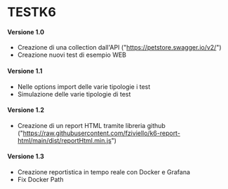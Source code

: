 # TESTK6

#### Versione 1.0

- Creazione di una collection dall'API ("https://petstore.swagger.io/v2/")
- Creazione nuovi test di esempio WEB


#### Versione 1.1

- Nelle options import delle varie tipologie i test
- Simulazione delle varie tipologie di test


#### Versione 1.2

- Creazione di un report HTML tramite libreria github ("https://raw.githubusercontent.com/fziviello/k6-report-html/main/dist/reportHtml.min.js")


#### Versione 1.3

- Creazione reportistica in tempo reale con Docker e Grafana
- Fix Docker Path